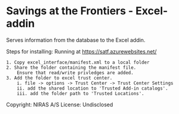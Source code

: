 # Savings at the Frontiers - Excel-addin 

Serves information from the database to the Excel addin.

Steps for installing:
    Running at https://satf.azurewebsites.net/

    1. Copy excel_interface/manifest.xml to a local folder
    2. Share the folder containing the manifest file.
        Ensure that read/write privledges are added.
    3. Add the folder to excel trust center.
        i. file -> options -> Trust Center -> Trust Center Settings
        ii. add the shared location to 'Trusted Add-in catalogs'.
        iii. add the folder path to 'Trusted Locations'.

Copyright: NIRAS A/S
License: Undisclosed